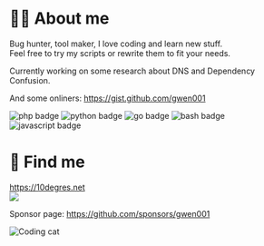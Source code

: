 # 👨‍💻 About me

Bug hunter, tool maker, I love coding and learn new stuff.  
Feel free to try my scripts or rewrite them to fit your needs.  

Currently working on some research about DNS and Dependency Confusion.  

And some onliners: https://gist.github.com/gwen001  

<p>
    <img src="https://img.shields.io/badge/-php-blue" alt="php badge">
    <img src="https://img.shields.io/badge/-python-green" alt="python badge">
    <img src="https://img.shields.io/badge/-go-red" alt="go badge">
    <img src="https://img.shields.io/badge/-bash-orange" alt="bash badge">
    <img src="https://img.shields.io/badge/-javascript-lightgrey" alt="javascript badge">
</p>


# 🧐 Find me

https://10degres.net  
<a href="https://twitter.com/gwendallecoguic"><img src="https://img.shields.io/twitter/follow/gwendallecoguic.svg?logo=twitter"></a>

Sponsor page: https://github.com/sponsors/gwen001  



![Coding cat](https://i.giphy.com/media/JIX9t2j0ZTN9S/giphy.webp)
